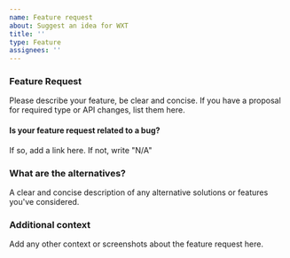 ```yaml
---
name: Feature request
about: Suggest an idea for WXT
title: ''
type: Feature
assignees: ''
---
```


### Feature Request

Please describe your feature, be clear and concise. If you have a proposal for required type or API changes, list them here.

#### Is your feature request related to a bug?

If so, add a link here. If not, write "N/A"

### What are the alternatives?

A clear and concise description of any alternative solutions or features you've considered.

### Additional context

Add any other context or screenshots about the feature request here.
